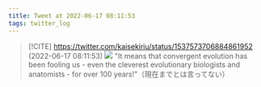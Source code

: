 ```yaml
---
title: Tweet at 2022-06-17 08:11:53
tags: twitter_log
---
```


> [!CITE] https://twitter.com/kaisekiriu/status/1537573706884861952 (2022-06-17 08:11:53)
> ![](https://twitter.com/kaisekiriu/status/1537573706884861952)
> "It means that convergent evolution has been fooling us - even the cleverest evolutionary biologists and anatomists - for over 100 years!"（現在までとは言ってない）
